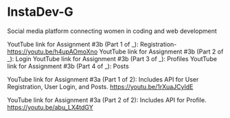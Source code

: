 # InstaDev-G
 Social media platform connecting women in coding and web development
 
YoutTube link for Assignment #3b (Part 1 of _): Registration- https://youtu.be/h4upAOmoXno
YoutTube link for Assignment #3b (Part 2 of _): Login
YoutTube link for Assignment #3b (Part 3 of _): Profiles
YoutTube link for Assignment #3b (Part 4 of _): Posts


YouTube link for Assignment #3a (Part 1 of 2): Includes API for User Registration, User Login, and Posts.
https://youtu.be/1rXuaJCyIdE

YouTube link for Assignment #3a (Part 2 of 2): Includes API for Profile. https://youtu.be/abu_LX4tdGY

